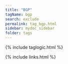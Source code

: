```yaml
---
title: "BGP"
tagName: bgp
search: exclude
permalink: tag_bgp.html
sidebar: mydoc_sidebar
folder: tags
---
```

{% include taglogic.html %}

{% include links.html %}